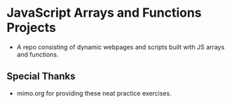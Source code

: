 # JavaScript Arrays and Functions Projects

* A repo consisting of dynamic webpages and scripts built with JS arrays and functions.

## Special Thanks

* mimo.org for providing these neat practice exercises.
